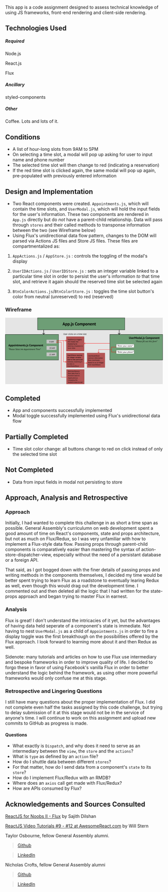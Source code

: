 This app is a code assignment designed to assess technical knowledge of using JS frameworks, front-end rendering and client-side rendering. 

## Technologies Used
##### Required

Node.js

React.js

Flux

##### Ancillary
styled-components

##### Other
Coffee. Lots and lots of it.

## Conditions
* A list of hour-long slots from 9AM to 5PM
* On selecting a time slot, a modal will pop up asking for user to input name and phone number
* The selected time slot will then change to red (indicating a reservation)
* If the red time slot is clicked again, the same modal will pop up again, pre-populated with previously entered information

## Design and Implementation
* Two React components were created. `Appointments.js`, which will contain the time slots, and `UserModal.js`, which will hold the input fields for the user's information. These two components are rendered in `App.js` directly but do _not_ have a parent-child relationship. Data will pass through `stores` and their called methods to transponse information between the two (see Wireframe below)
* Using Flux's unidirectional data flow pattern, changes to the DOM will parsed via Actions JS files and Store JS files. These files are compartmentalized as: 

1. `AppActions.js` / `AppStore.js` : controls the toggling of the modal's display

2. `UserIDActions.js` / `UserIDStore.js` : sets an integer variable linked to a particular time slot in order to persist the user's information _to_ that time slot, and retrieve it again should the reserved time slot be selected again

3. `BtnColorActions.js`/`BtnColorStore.js` : toggles the time slot button's color from neutral (unreserved) to red (reserved)

### Wireframe

![wireframe for project design](https://raw.githubusercontent.com/qchen3301/ScheduleAppCodeAssignment/master/wireframe.jpg)

## Completed 
* App and components successfully implemented
* Modal toggle successfully implemented using Flux's unidirectional data flow

## Partially Completed
* Time slot color change: all buttons change to red on click instead of only the selected time slot

## Not Completed
* Data from input fields in modal not persisting to store

## Approach, Analysis and Retrospective
### Approach
Initially, I had wanted to complete this challenge in as short a time span as possible. General Assembly's curriculumn on web development spent a good amount of time on React's components, state and props architecture, but not as much on Flux/Redux, so I was very unfamiliar with how to implement a Flux-style data flow. Passing props through parent-child components is comparatively easier than mastering the syntax of action-store-dispatcher-view, especially without the need of a persistant database or a foreign API. 

That said, as I got bogged down with the finer details of passing props and writing methods in the components themselves, I decided my time would be better spent trying to learn Flux as a roadstone to eventually learing Redux as well, even though this would drag out the development time. I commented out and then deleted all the logic that I had written for the state-props approach and began trying to master Flux in earnest. 

### Analysis
Flux is great! I don't understand the intricacies of it yet, but the advantages of having data held seperate of a component's state is immediate. Not having to nest `UserModal.js` as a child of `Appointments.js` in order to fire a display toggle was the first breakthough on the possibilities offered by the Flux approach. I look forward to learning more about it and then Redux as well. 

Sidenote: many tutorials and articles on how to use Flux use intermediary and bespoke frameworks in order to improve quality of life. I decided to forgo these in favor of using Facebook's vanilla Flux in order to better understand the logic behind the framework, as using other more powerful frameworks would only confuse me at this stage. 

### Retrospective and Lingering Questions
I still have many questions about the proper implementation of Flux. I did not complete even half the tasks assigned by this code challenge, but trying to delay submission of it at this stage would not be in the service of anyone's time. I will continue to work on this assignment and upload new commits to GitHub as progress is made.

#### Questions

* What exactly is `Dispatch`, and why does it need to serve as an intermediary between the `view`, the `store` and the `actions`?
* What is `type` as defined by an `action` file? 
* How do I shuttle data between different `stores`? 
* For that matter, how do I send data from a component's `state` to its `store`?
* How do I implement Flux/Redux with an RMDB? 
* Where does an `axios` call get made with Flux/Redux? 
* How are APIs consumed by Flux?


## Acknowledgements and Sources Consulted
[ReactJS for Noobs II - Flux](https://codeburst.io/reactjs-for-noobs-ii-flux-5355adb33dad) by Sajith Dilshan

[ReactJS Video Tutorials #9 - #12 at AwesomeReact.com](https://awesomereact.com/playlists/react-js-tutorials) by Will Stern

Taylor Osbourne, fellow General Assembly alumni. 

>[Github](https://github.com/taylorosbourne)

>[LinkedIn](https://www.linkedin.com/in/taylor-osbourne/)

Nicholas Crofts, fellow General Assembly alumni

>[Github](https://www.github.com/n-crofts/)

>[LinkedIn](https://www.linkedin.com/in/n-crofts/)